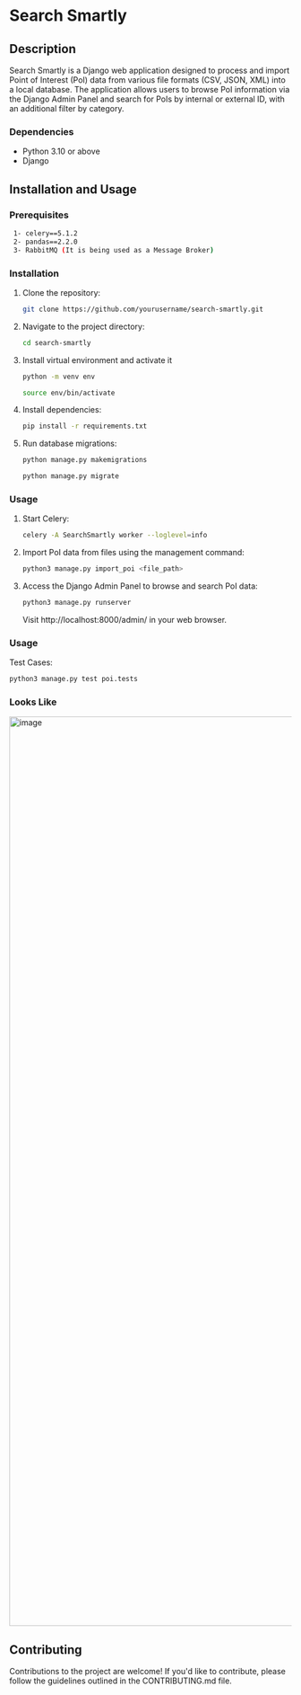 # Search Smartly

## Description

Search Smartly is a Django web application designed to process and import Point of Interest (PoI) data from various file formats (CSV, JSON, XML) into a local database. The application allows users to browse PoI information via the Django Admin Panel and search for PoIs by internal or external ID, with an additional filter by category.

### Dependencies

- Python 3.10 or above
- Django

## Installation and Usage

### Prerequisites
  ```bash
   1- celery==5.1.2
   2- pandas==2.2.0
   3- RabbitMQ (It is being used as a Message Broker)
   ```
### Installation

1. Clone the repository:

   ```bash
   git clone https://github.com/yourusername/search-smartly.git
   ```

2. Navigate to the project directory:

   ```bash
   cd search-smartly
   ```

3. Install virtual environment and activate it

    ```bash
   python -m venv env
   ```

   ```bash
   source env/bin/activate
   ```

5. Install dependencies:

   ```bash
   pip install -r requirements.txt
   ```

6. Run database migrations:

   ```bash
   python manage.py makemigrations
   ```
   
   ```bash
   python manage.py migrate
   ```

### Usage

1. Start Celery:
   ```bash
   celery -A SearchSmartly worker --loglevel=info
   ```
     
2. Import PoI data from files using the management command:

   ```bash
   python3 manage.py import_poi <file_path>
   ```

3. Access the Django Admin Panel to browse and search PoI data:

   ```bash
   python3 manage.py runserver
   ```

   Visit http://localhost:8000/admin/ in your web browser.

### Usage

Test Cases:
```bash
python3 manage.py test poi.tests
```


### Looks Like
 <img width="1619" alt="image" src="https://github.com/Chsaleem31/search_smartly/assets/119432487/d7c79baa-166b-4d89-8267-7a69c755aa78">

## Contributing

Contributions to the project are welcome! If you'd like to contribute, please follow the guidelines outlined in the CONTRIBUTING.md file.

